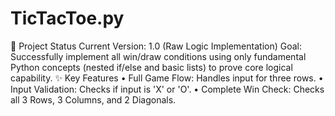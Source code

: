# TicTacToe.py
📌 Project Status
Current Version: 1.0 (Raw Logic Implementation)
Goal: Successfully implement all win/draw conditions using only fundamental Python concepts (nested if/else and basic lists) to prove core logical capability.
✨ Key Features
• Full Game Flow: Handles input for three rows.
• Input Validation: Checks if input is 'X' or 'O'.
• Complete Win Check: Checks all 3 Rows, 3 Columns, and 2 Diagonals.

